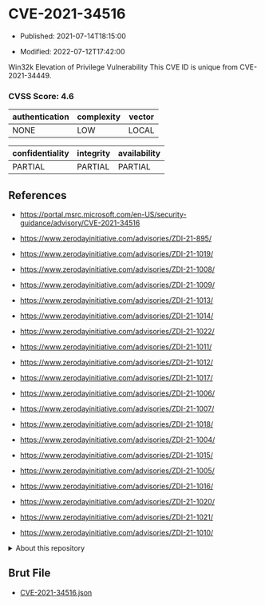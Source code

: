 # CVE-2021-34516

- Published: 2021-07-14T18:15:00

- Modified: 2022-07-12T17:42:00

Win32k Elevation of Privilege Vulnerability This CVE ID is unique from CVE-2021-34449.

### CVSS Score: **4.6**

| authentication | complexity | vector |
| --- | --- | --- |
| NONE | LOW | LOCAL |

| confidentiality | integrity | availability |
| --- | --- | --- |
| PARTIAL | PARTIAL | PARTIAL |

## References

* https://portal.msrc.microsoft.com/en-US/security-guidance/advisory/CVE-2021-34516

* https://www.zerodayinitiative.com/advisories/ZDI-21-895/

* https://www.zerodayinitiative.com/advisories/ZDI-21-1019/

* https://www.zerodayinitiative.com/advisories/ZDI-21-1008/

* https://www.zerodayinitiative.com/advisories/ZDI-21-1009/

* https://www.zerodayinitiative.com/advisories/ZDI-21-1013/

* https://www.zerodayinitiative.com/advisories/ZDI-21-1014/

* https://www.zerodayinitiative.com/advisories/ZDI-21-1022/

* https://www.zerodayinitiative.com/advisories/ZDI-21-1011/

* https://www.zerodayinitiative.com/advisories/ZDI-21-1012/

* https://www.zerodayinitiative.com/advisories/ZDI-21-1017/

* https://www.zerodayinitiative.com/advisories/ZDI-21-1006/

* https://www.zerodayinitiative.com/advisories/ZDI-21-1007/

* https://www.zerodayinitiative.com/advisories/ZDI-21-1018/

* https://www.zerodayinitiative.com/advisories/ZDI-21-1004/

* https://www.zerodayinitiative.com/advisories/ZDI-21-1015/

* https://www.zerodayinitiative.com/advisories/ZDI-21-1005/

* https://www.zerodayinitiative.com/advisories/ZDI-21-1016/

* https://www.zerodayinitiative.com/advisories/ZDI-21-1020/

* https://www.zerodayinitiative.com/advisories/ZDI-21-1021/

* https://www.zerodayinitiative.com/advisories/ZDI-21-1010/

<details>
<summary>About this repository</summary> 

  This repository is part of the project [Live Hack CVE](https://github.com/Live-Hack-CVE). Main website can be found [www.live-hack.org](https://www.live-hack.org) 
  
  Made by [Sn0wAlice](https://github.com/Sn0wAlice) for the people that care about security and need to have a feed of the latest CVEs. Hope you enjoy it, don't forget to star the repo and follow me on [Twitter](https://twitter.com/Sn0wAlice) and [Github](https://github.com/Sn0wAlice). And that is my [personnal website](https://www.alice-snow.me/)

  - [Home Page](https://github.com/Live-Hack-CVE)
  - [Framework](https://github.com/Live-Hack-CVE/cve-framework)
  - [CVE database](https://github.com/Live-Hack-CVE/full_database)
  - [Changelog](https://github.com/Live-Hack-CVE/Changelog)
</details>

## Brut File

* [CVE-2021-34516.json](https://raw.githubusercontent.com/Live-Hack-CVE/full_database/main/cves/2021/CVE-2021-34516.json)

